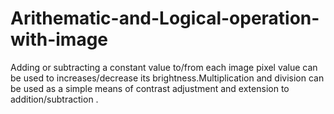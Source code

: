 # Arithematic-and-Logical-operation-with-image
Adding or subtracting a constant value to/from each image pixel value can be used to increases/decrease its brightness.Multiplication and division can be used as a simple means of contrast adjustment and extension to addition/subtraction .
